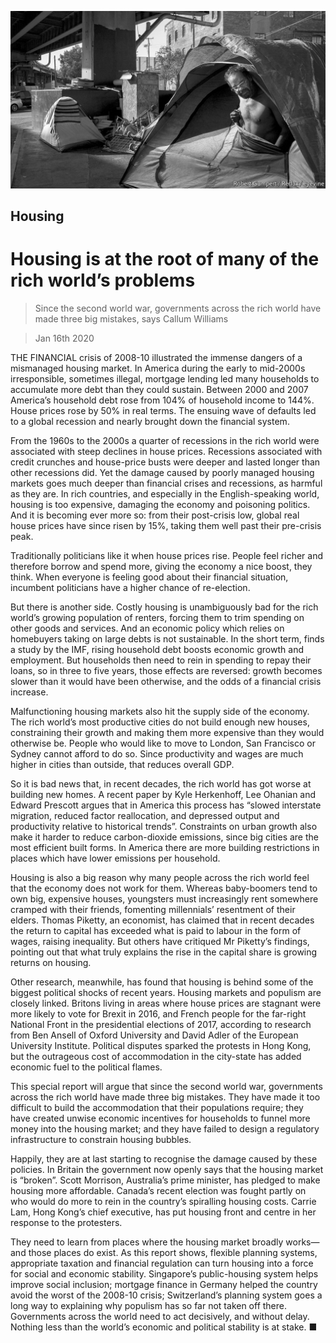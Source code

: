 ![](./images/20200118_SRP075_0.jpg)

## Housing

# Housing is at the root of many of the rich world’s problems

> Since the second world war, governments across the rich world have made three big mistakes, says Callum Williams

> Jan 16th 2020

THE FINANCIAL crisis of 2008-10 illustrated the immense dangers of a mismanaged housing market. In America during the early to mid-2000s irresponsible, sometimes illegal, mortgage lending led many households to accumulate more debt than they could sustain. Between 2000 and 2007 America’s household debt rose from 104% of household income to 144%. House prices rose by 50% in real terms. The ensuing wave of defaults led to a global recession and nearly brought down the financial system.

From the 1960s to the 2000s a quarter of recessions in the rich world were associated with steep declines in house prices. Recessions associated with credit crunches and house-price busts were deeper and lasted longer than other recessions did. Yet the damage caused by poorly managed housing markets goes much deeper than financial crises and recessions, as harmful as they are. In rich countries, and especially in the English-speaking world, housing is too expensive, damaging the economy and poisoning politics. And it is becoming ever more so: from their post-crisis low, global real house prices have since risen by 15%, taking them well past their pre-crisis peak.

Traditionally politicians like it when house prices rise. People feel richer and therefore borrow and spend more, giving the economy a nice boost, they think. When everyone is feeling good about their financial situation, incumbent politicians have a higher chance of re-election.

But there is another side. Costly housing is unambiguously bad for the rich world’s growing population of renters, forcing them to trim spending on other goods and services. And an economic policy which relies on homebuyers taking on large debts is not sustainable. In the short term, finds a study by the IMF, rising household debt boosts economic growth and employment. But households then need to rein in spending to repay their loans, so in three to five years, those effects are reversed: growth becomes slower than it would have been otherwise, and the odds of a financial crisis increase.

Malfunctioning housing markets also hit the supply side of the economy. The rich world’s most productive cities do not build enough new houses, constraining their growth and making them more expensive than they would otherwise be. People who would like to move to London, San Francisco or Sydney cannot afford to do so. Since productivity and wages are much higher in cities than outside, that reduces overall GDP.

So it is bad news that, in recent decades, the rich world has got worse at building new homes. A recent paper by Kyle Herkenhoff, Lee Ohanian and Edward Prescott argues that in America this process has “slowed interstate migration, reduced factor reallocation, and depressed output and productivity relative to historical trends”. Constraints on urban growth also make it harder to reduce carbon-dioxide emissions, since big cities are the most efficient built forms. In America there are more building restrictions in places which have lower emissions per household.

Housing is also a big reason why many people across the rich world feel that the economy does not work for them. Whereas baby-boomers tend to own big, expensive houses, youngsters must increasingly rent somewhere cramped with their friends, fomenting millennials’ resentment of their elders. Thomas Piketty, an economist, has claimed that in recent decades the return to capital has exceeded what is paid to labour in the form of wages, raising inequality. But others have critiqued Mr Piketty’s findings, pointing out that what truly explains the rise in the capital share is growing returns on housing.

Other research, meanwhile, has found that housing is behind some of the biggest political shocks of recent years. Housing markets and populism are closely linked. Britons living in areas where house prices are stagnant were more likely to vote for Brexit in 2016, and French people for the far-right National Front in the presidential elections of 2017, according to research from Ben Ansell of Oxford University and David Adler of the European University Institute. Political disputes sparked the protests in Hong Kong, but the outrageous cost of accommodation in the city-state has added economic fuel to the political flames.



This special report will argue that since the second world war, governments across the rich world have made three big mistakes. They have made it too difficult to build the accommodation that their populations require; they have created unwise economic incentives for households to funnel more money into the housing market; and they have failed to design a regulatory infrastructure to constrain housing bubbles.

Happily, they are at last starting to recognise the damage caused by these policies. In Britain the government now openly says that the housing market is “broken”. Scott Morrison, Australia’s prime minister, has pledged to make housing more affordable. Canada’s recent election was fought partly on who would do more to rein in the country’s spiralling housing costs. Carrie Lam, Hong Kong’s chief executive, has put housing front and centre in her response to the protesters.

They need to learn from places where the housing market broadly works—and those places do exist. As this report shows, flexible planning systems, appropriate taxation and financial regulation can turn housing into a force for social and economic stability. Singapore’s public-housing system helps improve social inclusion; mortgage finance in Germany helped the country avoid the worst of the 2008-10 crisis; Switzerland’s planning system goes a long way to explaining why populism has so far not taken off there. Governments across the world need to act decisively, and without delay. Nothing less than the world’s economic and political stability is at stake. ■